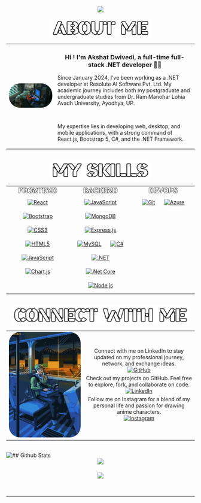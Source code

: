 <div align="center">
  <img src='i-m-akshat.gif' align="center"/>

</div>  <br/>
<div align="center">
 <img src="aboutme.png" alt="About Me" style="height: 50px; background-color:black;"/><br/>
</div>  

<table style="border-style: none;">
  <tr>
    <td>
      <img src="DevIntro.gif" style="border-radius: 30px; max-height: 100%;" alt="Dev Intro"/>
    </td>
    <td style="text-align: center;">
      <h3>Hi ! I'm Akshat Dwivedi, a full-time full-stack .NET developer 👨‍💻</h3>
      <p style="text-align: left;">
        Since January 2024, I’ve been working as a .NET developer at Resolute AI Software Pvt. Ltd.
        My academic journey includes both my postgraduate and undergraduate studies from
        Dr. Ram Manohar Lohia Avadh University, Ayodhya, UP.
      </p><br/>
      <p style="text-align: left;">
        My expertise lies in developing web, desktop, and mobile applications, with a strong command of
        React.js, Bootstrap 5, C#, and the .NET Framework.
      </p>
    </td>
  </tr>
</table>

<br/>  

<div align="center">
 <img src="Skills.png" alt="Skills" style="height: 50px; background-color:black;"/><br/>
</div>  
<table>
  <tr>
    <td valign="top" width="33%">
     <div align="center">
 <img src="Frontend.png" alt="Skills" style="height: 20px; background-color:black;"/><br/>
</div> 
     <div align="center">  
<a href="https://reactjs.org/" target="_blank"><img style="margin: 10px" src="https://profilinator.rishav.dev/skills-assets/react-original-wordmark.svg" alt="React" height="50" /></a>  
<a href="https://getbootstrap.com/docs/3.4/javascript/" target="_blank"><img style="margin: 10px" src="https://profilinator.rishav.dev/skills-assets/bootstrap-plain.svg" alt="Bootstrap" height="50" /></a>  
<a href="https://www.w3schools.com/css/" target="_blank"><img style="margin: 10px" src="https://profilinator.rishav.dev/skills-assets/css3-original-wordmark.svg" alt="CSS3" height="50" /></a>  
<a href="https://en.wikipedia.org/wiki/HTML5" target="_blank"><img style="margin: 10px" src="https://profilinator.rishav.dev/skills-assets/html5-original-wordmark.svg" alt="HTML5" height="50" /></a>  
<a href="https://www.javascript.com/" target="_blank"><img style="margin: 10px" src="https://profilinator.rishav.dev/skills-assets/javascript-original.svg" alt="JavaScript" height="50" /></a>  
<a href="https://www.chartjs.org/" target="_blank"><img style="margin: 10px" src="https://profilinator.rishav.dev/skills-assets/logo-title.svg" alt="Chart.js" height="50" /></a>  
</div>
    </td>
    <td align="top" width="33%">
       <div align="center">
 <img src="backend.png" alt="Skills" style="height: 20px; background-color:black;"/><br/>
</div> 
    <div align="center">  
<a href="https://www.javascript.com/" target="_blank"><img style="margin: 10px" src="https://profilinator.rishav.dev/skills-assets/javascript-original.svg" alt="JavaScript" height="50" /></a>  
<a href="https://www.mongodb.com/" target="_blank"><img style="margin: 10px" src="https://profilinator.rishav.dev/skills-assets/mongodb-original-wordmark.svg" alt="MongoDB" height="50" /></a>  
<a href="https://expressjs.com/" target="_blank"><img style="margin: 10px" src="https://profilinator.rishav.dev/skills-assets/express-original-wordmark.svg" alt="Express.js" height="50" /></a>  
<a href="https://www.mysql.com/" target="_blank"><img style="margin: 10px" src="https://profilinator.rishav.dev/skills-assets/mysql-original-wordmark.svg" alt="MySQL" height="50" /></a>  
<a href="https://docs.microsoft.com/en-us/dotnet/csharp/" target="_blank"><img style="margin: 10px" src="https://profilinator.rishav.dev/skills-assets/csharp-original.svg" alt="C#" height="50" /></a>  
<a href="https://dotnet.microsoft.com/download/dotnet-framework" target="_blank"><img style="margin: 10px" src="https://profilinator.rishav.dev/skills-assets/dot-net-original-wordmark.svg" alt=".NET" height="50" /></a>  
<a href="https://dotnet.microsoft.com/download" target="_blank"><img style="margin: 10px" src="https://profilinator.rishav.dev/skills-assets/dotnetcore.png" alt=".Net Core" height="50" /></a>  
<a href="https://nodejs.org/" target="_blank"><img style="margin: 10px" src="https://profilinator.rishav.dev/skills-assets/nodejs-original-wordmark.svg" alt="Node.js" height="50" /></a>  
</div>
    </td>
    <td valign="top" width="33%">
     <div align="center">
 <img src="devops.png" alt="Skills" style="height: 20px; background-color:black;"/><br/>
</div> 
     <div align="center">  
<a href="https://github.com/" target="_blank"><img style="margin: 10px" src="https://profilinator.rishav.dev/skills-assets/git-scm-icon.svg" alt="Git" height="50" /></a>  
<a href="https://azure.microsoft.com/en-in/" target="_blank"><img style="margin: 10px" src="https://profilinator.rishav.dev/skills-assets/microsoft_azure-icon.svg" alt="Azure" height="50" /></a>  
</div>
    </td>
  </tr>
</table>




<br/>  

<div align="center">
 <img src="connect.png" alt="Skills" style="height: 50px; background-color:black;"/><br/>
</div> 
<table>
  <tr>
    <td>
      <img src="connect with me.gif" style="border-radius: 30px; max-height: 100%;" alt="Dev Intro"/>
    </td>
    <td align="center">
      <div align="center">
      Connect with me on LinkedIn to stay updated on my professional journey, network, and exchange ideas.<br/>
      <a href="https://github.com/i-m-akshat" target="_blank" align="center">
        <img src="https://img.shields.io/badge/github-%2324292e.svg?&style=for-the-badge&logo=github&logoColor=white" alt="GitHub" style="margin-bottom: 5px;" />
      </a>
        </div> 
        <div align="center">
       Check out my projects on GitHub. Feel free to explore, fork, and collaborate on code.<br/>
      <a href="https://linkedin.com/in/imakshatdwivedi/" target="_blank" align="center">
        <img src="https://img.shields.io/badge/linkedin-%231E77B5.svg?&style=for-the-badge&logo=linkedin&logoColor=white" alt="LinkedIn" style="margin-bottom: 5px;" />
      </a>
          </div> 
          <div align="center">
       Follow me on Instagram for a blend of my personal life and passion for drawing anime characters.<br/>
      <a href="https://instagram.com/i__m__akshat/" target="_blank" align="center">
        <img src="https://img.shields.io/badge/instagram-%23000000.svg?&style=for-the-badge&logo=instagram&logoColor=white" alt="Instagram" style="margin-bottom: 5px;" />
      </a>  
            </div> 
    </td>
  </tr>
</table>

<br/>
## Github Stats  
<img src="https://github-readme-stats.vercel.app/api/top-langs/?username=i-m-akshat&hide_border=true&layout=compact" align="left" />  

<br/>  

<div align="center"><img src="https://spotify-github-profile.vercel.app/api/view?uid=u90xjcwbhl076bwmmby4zkmdy&cover_image=true&theme=default&show_offline=false&background_color=121212&interchange=false&bar_color=53b14f&bar_color_cover=true" /></div>  

<br/>  

<div align="center">
<img src="https://komarev.com/ghpvc/?username=i-m-akshat&&style=flat-square" align="center" />
</div>  
  

<br/>  


<br />

----
